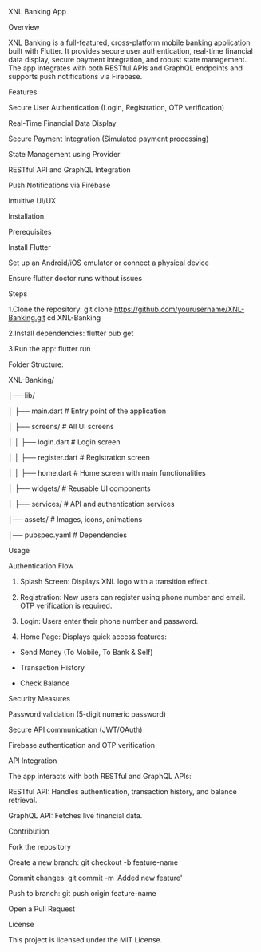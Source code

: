 XNL Banking App

Overview

XNL Banking is a full-featured, cross-platform mobile banking application built with Flutter. It provides secure user authentication, real-time financial data display, secure payment integration, and robust state management. The app integrates with both RESTful APIs and GraphQL endpoints and supports push notifications via Firebase.

Features

Secure User Authentication (Login, Registration, OTP verification)

Real-Time Financial Data Display

Secure Payment Integration (Simulated payment processing)

State Management using Provider

RESTful API and GraphQL Integration

Push Notifications via Firebase

Intuitive UI/UX

Installation

Prerequisites

Install Flutter

Set up an Android/iOS emulator or connect a physical device

Ensure flutter doctor runs without issues

Steps

1.Clone the repository:
git clone https://github.com/yourusername/XNL-Banking.git
cd XNL-Banking

2.Install dependencies:
flutter pub get

3.Run the app:
flutter run

Folder Structure:

XNL-Banking/

│── lib/

│   ├── main.dart         # Entry point of the application

│   ├── screens/          # All UI screens

│   │   ├── login.dart    # Login screen

│   │   ├── register.dart # Registration screen

│   │   ├── home.dart     # Home screen with main functionalities

│   ├── widgets/          # Reusable UI components

│   ├── services/         # API and authentication services

│── assets/               # Images, icons, animations

│── pubspec.yaml          # Dependencies

Usage

Authentication Flow

1. Splash Screen: Displays XNL logo with a transition effect.

2. Registration: New users can register using phone number and email. OTP verification is required.

3. Login: Users enter their phone number and password.

4. Home Page: Displays quick access features:

- Send Money (To Mobile, To Bank & Self)

- Transaction History

- Check Balance

Security Measures

Password validation (5-digit numeric password)

Secure API communication (JWT/OAuth)

Firebase authentication and OTP verification

API Integration

The app interacts with both RESTful and GraphQL APIs:

RESTful API: Handles authentication, transaction history, and balance retrieval.

GraphQL API: Fetches live financial data.

Contribution

Fork the repository

Create a new branch: git checkout -b feature-name

Commit changes: git commit -m 'Added new feature'

Push to branch: git push origin feature-name

Open a Pull Request

License

This project is licensed under the MIT License.
